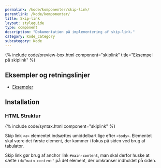 ```yaml
---
permalink: /kode/komponenter/skip-link/
parentlink: /kode/komponenter/
title: Skip-link
layout: styleguide
type: component
description: "Dokumentation på implementering af skip-link."
category: Kode_category
subcategory: Kode
---
```


{% include code/preview-box.html component="skiplink" title="Eksempel på skiplink" %}

## Eksempler og retningslinjer
<ul class="nobullet-list">
    <li><a href="/komponenter/skip-link/">Eksempler</a></li>
</ul>

## Installation

### HTML Struktur

{% include code/syntax.html component="skiplink" %}

Skip link `<a>` elementet indsættes umiddelbart lige efter `<body>`. Elementet skal være det første element, der kommer i fokus på siden ved brug af tabulator.

Skip link gør brug af anchor link `#main-content`, man skal derfor huske at sætte `id="main-content"` på det element, der omkranser indholdet på siden.
